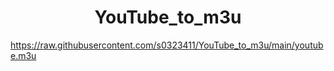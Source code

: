 
<h1 align="center"> YouTube_to_m3u </h1>

https://raw.githubusercontent.com/s0323411/YouTube_to_m3u/main/youtube.m3u

